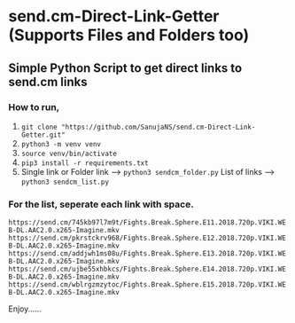 # send.cm-Direct-Link-Getter (Supports Files and Folders too)
## Simple Python Script to get direct links to send.cm links

### How to run,
1. ```git clone "https://github.com/SanujaNS/send.cm-Direct-Link-Getter.git"``` 
2. ```python3 -m venv venv```
3. ```source venv/bin/activate```
4. ```pip3 install -r requirements.txt```
5. Single link or Folder link -->
```python3 sendcm_folder.py```
List of links -->
```python3 sendcm_list.py```


### For the list, seperate each link with space.
```https://send.cm/745kb97l7m9t/Fights.Break.Sphere.E11.2018.720p.VIKI.WEB-DL.AAC2.0.x265-Imagine.mkv https://send.cm/pkrstckrv968/Fights.Break.Sphere.E12.2018.720p.VIKI.WEB-DL.AAC2.0.x265-Imagine.mkv https://send.cm/addjwh1ms08u/Fights.Break.Sphere.E13.2018.720p.VIKI.WEB-DL.AAC2.0.x265-Imagine.mkv https://send.cm/ujbe55xhbkcs/Fights.Break.Sphere.E14.2018.720p.VIKI.WEB-DL.AAC2.0.x265-Imagine.mkv https://send.cm/wblrgzmzytoc/Fights.Break.Sphere.E15.2018.720p.VIKI.WEB-DL.AAC2.0.x265-Imagine.mkv```

Enjoy......

